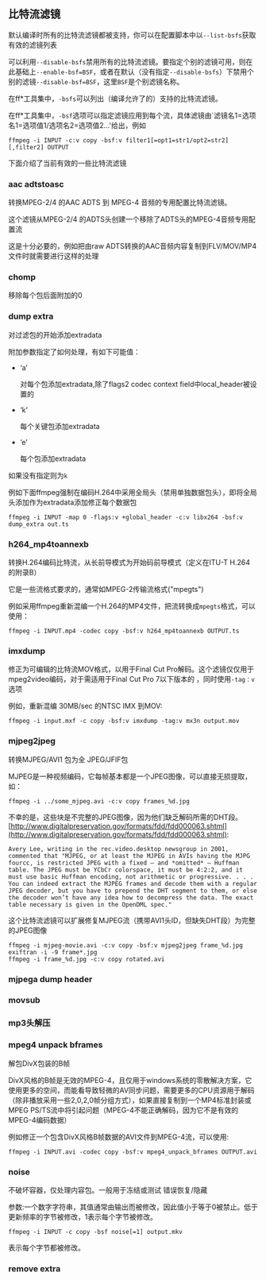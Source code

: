 ## 比特流滤镜
默认编译时所有的比特流滤镜都被支持，你可以在配置脚本中以`--list-bsfs`获取有效的滤镜列表

可以利用`--disable-bsfs`禁用所有的比特流滤镜。要指定个别的滤镜可用，则在此基础上`--enable-bsf=BSF`，或者在默认（没有指定`--disable-bsfs`）下禁用个别的滤镜`--disable-bsf=BSF`，这里`BSF`是个别滤镜名称。

在ff*工具集中，`-bsfs`可以列出（编译允许了的）支持的比特流滤镜。

在ff*工具集中，`-bsf`选项可以指定滤镜应用到每个流，具体滤镜由`滤镜名1=选项名1=选项值1/选项名2=选项值2...'给出，例如
    
	ffmpeg -i INPUT -c:v copy -bsf:v filter1[=opt1=str1/opt2=str2][,filter2] OUTPUT

下面介绍了当前有效的一些比特流滤镜

### aac adtstoasc ###
转换MPEG-2/4 的AAC ADTS 到 MPEG-4 音频的专用配置比特流滤镜。

这个滤镜从MPEG-2/4 的ADTS头创建一个移除了ADTS头的MPEG-4音频专用配置流

这是十分必要的，例如把由raw ADTS转换的AAC音频内容复制到FLV/MOV/MP4文件时就需要进行这样的处理

### chomp ###
移除每个包后面附加的0

### dump extra ###
对过滤包的开始添加extradata 

附加参数指定了如何处理，有如下可能值：

- ‘a’

    对每个包添加extradata,除了flags2 codec context field中local_header被设置的
- ‘k’

    每个关键包添加extradata
- ‘e’

    每个包添加extradata

如果没有指定则为`k`

例如下面ffmpeg强制在编码H.264中采用全局头（禁用单独数据包头），即将全局头添加作为extradata添加修正每个数据包

    ffmpeg -i INPUT -map 0 -flags:v +global_header -c:v libx264 -bsf:v dump_extra out.ts

### h264_mp4toannexb ###
转换H.264编码比特流，从长前导模式为开始码前导模式（定义在ITU-T H.264 的附录B）

它是一些流格式要求的，通常如MPEG-2传输流格式("mpegts")

例如采用ffmpeg重新混编一个H.264的MP4文件，把流转换成`mpegts`格式，可以使用：

    ffmpeg -i INPUT.mp4 -codec copy -bsf:v h264_mp4toannexb OUTPUT.ts

### imxdump ###
修正为可编辑的比特流MOV格式，以用于Final Cut Pro解码。这个滤镜仅仅用于mpeg2video编码，对于需适用于Final Cut Pro 7以下版本的 ，同时使用`-tag：v`选项

例如，重新混编 30MB/sec 的NTSC IMX 到MOV:

    ffmpeg -i input.mxf -c copy -bsf:v imxdump -tag:v mx3n output.mov

### mjpeg2jpeg ###
转换MJPEG/AVI1 包为全 JPEG/JFIF包

MJPEG是一种视频编码，它每帧基本都是一个JPEG图像，可以直接无损提取，如：

    ffmpeg -i ../some_mjpeg.avi -c:v copy frames_%d.jpg

不幸的是，这些块是不完整的JPEG图像，因为他们缺乏解码所需的DHT段。
[http://www.digitalpreservation.gov/formats/fdd/fdd000063.shtml](http://www.digitalpreservation.gov/formats/fdd/fdd000063.shtml):
> 
	Avery Lee, writing in the rec.video.desktop newsgroup in 2001, commented that "MJPEG, or at least the MJPEG in AVIs having the MJPG fourcc, is restricted JPEG with a fixed – and *omitted* – Huffman table. The JPEG must be YCbCr colorspace, it must be 4:2:2, and it must use basic Huffman encoding, not arithmetic or progressive. . . . You can indeed extract the MJPEG frames and decode them with a regular JPEG decoder, but you have to prepend the DHT segment to them, or else the decoder won’t have any idea how to decompress the data. The exact table necessary is given in the OpenDML spec." 

这个比特流滤镜可以扩展修复MJPEG流（携带AVI1头ID，但缺失DHT段）为完整的JPEG图像

	ffmpeg -i mjpeg-movie.avi -c:v copy -bsf:v mjpeg2jpeg frame_%d.jpg
	exiftran -i -9 frame*.jpg
	ffmpeg -i frame_%d.jpg -c:v copy rotated.avi

### mjpega dump header ###
### movsub ###
### mp3头解压 ###
### mpeg4 unpack bframes ###
解包DivX包装的B帧

DivX风格的B帧是无效的MPEG-4，且仅用于windows系统的零散解决方案，它使用更多的空间，而能看导致轻微的AV同步问题，需要更多的CPU资源用于解码（除非播放采用一些2,0,2,0帧分组方式），如果直接复制到一个MP4标准封装或MPEG PS/TS流中将引起问题（MPEG-4不能正确解码，因为它不是有效的MPEG-4编码数据）

例如修正一个包含DivX风格B帧数据的AVI文件到MPEG-4流，可以使用:

    ffmpeg -i INPUT.avi -codec copy -bsf:v mpeg4_unpack_bframes OUTPUT.avi

### noise ###
不破坏容器，仅处理内容包。一般用于冻结或测试 错误恢复/隐藏

参数:一个数字字符串，其值通常由输出而被修改，因此值小于等于0被禁止。低于更新频率的字节被修改，1表示每个字节被修改。

    ffmpeg -i INPUT -c copy -bsf noise[=1] output.mkv
表示每个字节都被修改。
### remove extra ###
